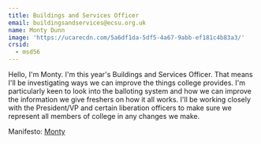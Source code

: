 ```yaml
---
title: Buildings and Services Officer
email: buildingsandservices@ecsu.org.uk
name: Monty Dunn
image: 'https://ucarecdn.com/5a6df1da-5df5-4a67-9abb-ef181c4b83a3/'
crsid:
  - msd56
---
```

Hello, I'm Monty. I'm this year's Buildings and Services Officer. That means I'll be investigating ways we can improve the things college provides. I'm particularly keen to look into the balloting system and how we can improve the information we give freshers on how it all works. I'll be working closely with the President/VP and certain liberation officers to make sure we represent all members of college in any changes we make.

Manifesto: [Monty](https://drive.google.com/file/d/1UuOf99unH9i3F1i2FFudoAMxvXYJ6eMc/view?usp=sharing)